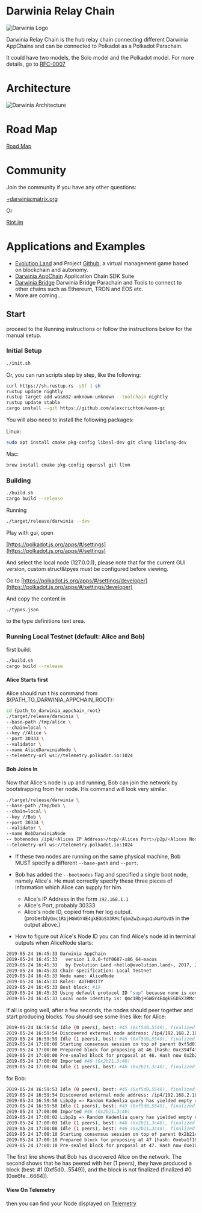 
# Darwinia Relay Chain

![Darwinia Logo](https://github.com/darwinia-network/rfcs/raw/master/logo/darwinia.png)


Darwinia Relay Chain is the hub relay chain connecting different Darwinia AppChains and can be connected to Polkadot as a Polkadot Parachain.

It could have two models, the Solo model and the Polkadot model. For more details, go to [RFC-0007](  https://github.com/darwinia-network/rfcs/blob/master/zh_CN/0007-dawinia-token-staking-model.md#solo%E6%A8%A1%E5%BC%8F 
)

# Architecture

![Darwinia Architecture](https://github.com/darwinia-network/rfcs/raw/master/zh_CN/images/0007-darwinia-architecture.jpeg)


# Road Map
[Road Map](./roadmap.md)

# Community
Join the community if you have any other questions:

[+darwinia:matrix.org](https://matrix.to/#/+darwinia:matrix.org)

Or

[Riot.im](https://riot.im/app/#/group/+darwinia:matrix.org)

# Applications and Examples

- [Evolution Land](https://www.evolution.land/) and Project [Github](https://github.com/evolutionlandorg), a virtual management game based on blockchain and autonomy.
- [Darwinia AppChain](https://github.com/darwinia-network/darwinia-appchain) Application Chain SDK Suite
- [Darwinia Bridge](https://github.com/darwinia-network/darwinia-bridge) Darwinia Bridge Parachain and Tools to connect to other chains such as Ethereum, TRON and EOS etc.
- More are coming...

## Start

proceed to the Running instructions or follow the instructions below for the manual setup.

### Initial Setup
```bash
./init.sh
```
Or, you can run scripts step by step, like the following:
```bash
curl https://sh.rustup.rs -sSf | sh
rustup update nightly
rustup target add wasm32-unknown-unknown --toolchain nightly
rustup update stable
cargo install --git https://github.com/alexcrichton/wasm-gc
```

You will also need to install the following packages:

Linux:
```bash
sudo apt install cmake pkg-config libssl-dev git clang libclang-dev
```

Mac:
```bash
brew install cmake pkg-config openssl git llvm
```


### Building
```bash
./build.sh
cargo build --release
```

Running
```bash
./target/release/darwinia --dev
```

Play with gui, open

[https://polkadot.js.org/apps/#/settings](https://polkadot.js.org/apps/#/settings)

And select the local node (127.0.0.1), please note that for the current GUI version, custom struct&tpyes must be configured before viewing.

Go to [https://polkadot.js.org/apps/#/settings/developer](https://polkadot.js.org/apps/#/settings/developer)

And copy the content in
```
./types.json
```

to the type definitions text area.

### Running Local Testnet (default: Alice and Bob)
first build:
```bash
./build.sh
cargo build --release
```

#### Alice Starts first
Alice should run t his command from ${PATH_TO_DARWINIA_APPCHAIN_ROOT}:
```bash
cd {path_to_darwinia_appchain_root}
./target/release/darwinia \
--base-path /tmp/alice \
--chain=local \
--key //Alice \
--port 30333 \
--validator \
--name AliceDarwiniaNode \
--telemetry-url ws://telemetry.polkadot.io:1024
```

#### Bob Joins In
Now that Alice's node is up and running, Bob can join the network by bootstrapping from her node. His command will look very similar.
```bash
./target/release/darwinia \
--base-path /tmp/bob \
--chain=local \
--key //Bob \
--port 30334 \
--validator \
--name BobDarwiniaNode
-- botenodes /ip4/<Alices IP Address>/tcp/<Alices Port>/p2p/<Alices Node ID> \
--telemetry-url ws://telemetry.polkadot.io:1024
```

- If these two nodes are running on the same physical machine, Bob MUST specify a different `--base-path` and `--port`.
- Bob has added the `--bootnodes` flag and specified a single boot node, namely Alice's. He must correctly specify these three pieces of information which Alice can supply for him.
  - Alice's IP Address in the form `192.168.1.1`
  - Alice's Port, probably 30333
  - Alice's node ID, copied from her log output. (proberbly`Qmc1RbjHGWGY4E4gkEGbSX3RMcfqbmZwZumga1uNaYQvU5` in the output above.)
  
- How to figure out Alice's Node ID
you can find Alice's node id in terminal outputs when AliceNode starts:
```bash
2019-05-24 16:45:33 Darwinia AppChain
2019-05-24 16:45:33   version 1.0.0-fdf0687-x86_64-macos
2019-05-24 16:45:33   by Evolution Land <hello@evolution.land>, 2017, 2018
2019-05-24 16:45:33 Chain specification: Local Testnet
2019-05-24 16:45:33 Node name: AliceNode
2019-05-24 16:45:33 Roles: AUTHORITY
2019-05-24 16:45:33 Best block: #19
2019-05-24 16:45:33 Using default protocol ID "sup" because none is configured in the chain specs
2019-05-24 16:45:33 Local node identity is: Qmc1RbjHGWGY4E4gkEGbSX3RMcfqbmZwZumga1uNaYQvU5
```  

If all is going well, after a few seconds, the nodes should peer together and start producing blocks. You should see some lines like:
for Alice:
```bash
2019-05-24 16:59:54 Idle (0 peers), best: #45 (0xf5d0…5549), finalized #0 (0xe6fe…6664), ⬇ 0 ⬆ 0
2019-05-24 16:59:54 Discovered external node address: /ip4/192.168.2.185/tcp/30333/p2p/Qmc1RbjHGWGY4E4gkEGbSX3RMcfqbmZwZumga1uNaYQvU5
2019-05-24 16:59:59 Idle (1 peers), best: #45 (0xf5d0…5549), finalized #0 (0xe6fe…6664), ⬇ 0.5kiB/s ⬆ 0.5kiB/s
2019-05-24 17:00:00 Starting consensus session on top of parent 0xf5d07ea0778109602f93c40bc9586e331355e68cfcf3deb1721a65258c545549
2019-05-24 17:00:00 Prepared block for proposing at 46 [hash: 0xc394f4f58614b4bf4ce45ef593b04cce5953eead47e72286d5d288f5f97f9c7d; parent_hash: 0xf5d0…5549; extrinsics: [0xfc6d…480f]]
2019-05-24 17:00:00 Pre-sealed block for proposal at 46. Hash now 0x2b21cf6d11e6978e548abcdc80da20bb7cf6eca8ed352b06464d7e3b43153c40, previously 0xc394f4f58614b4bf4ce45ef593b04cce5953eead47e72286d5d288f5f97f9c7d.
2019-05-24 17:00:00 Imported #46 (0x2b21…3c40)
2019-05-24 17:00:04 Idle (1 peers), best: #46 (0x2b21…3c40), finalized #0 (0xe6fe…6664), ⬇ 15 B/s ⬆ 0.1kiB/s
```

for Bob:
```bash
2019-05-24 16:59:53 Idle (0 peers), best: #45 (0xf5d0…5549), finalized #0 (0xe6fe…6664), ⬇ 0 ⬆ 0
2019-05-24 16:59:54 Discovered external node address: /ip4/192.168.2.185/tcp/30334/p2p/QmPQdzXx95sex3wtrUFPP1oS4AWRHBsbhMnAJmfKJqX5Ly
2019-05-24 16:59:58 Libp2p => Random Kademlia query has yielded empty results
2019-05-24 16:59:58 Idle (1 peers), best: #45 (0xf5d0…5549), finalized #0 (0xe6fe…6664), ⬇ 0.5kiB/s ⬆ 0.5kiB/s
2019-05-24 17:00:00 Imported #46 (0x2b21…3c40)
2019-05-24 17:00:02 Libp2p => Random Kademlia query has yielded empty results
2019-05-24 17:00:03 Idle (1 peers), best: #46 (0x2b21…3c40), finalized #0 (0xe6fe…6664), ⬇ 0.1kiB/s ⬆ 15 B/s
2019-05-24 17:00:08 Idle (1 peers), best: #46 (0x2b21…3c40), finalized #0 (0xe6fe…6664), ⬇ 63 B/s ⬆ 73 B/s
2019-05-24 17:00:10 Starting consensus session on top of parent 0x2b21cf6d11e6978e548abcdc80da20bb7cf6eca8ed352b06464d7e3b43153c40
2019-05-24 17:00:10 Prepared block for proposing at 47 [hash: 0xeba1f1859e37f0761b096e4a33026067a2f36a31ab8a01a503536c8603cacc27; parent_hash: 0x2b21…3c40; extrinsics: [0xc66c…35b9]]
2019-05-24 17:00:10 Pre-sealed block for proposal at 47. Hash now 0xe10a87970b7e4d3014d8faaa995e034cb4427d6fe0958c917f2ab572dc721969, previously 0xeba1f1859e37f0761b096e4a33026067a2f36a31ab8a01a503536c8603cacc27.
```
The first line shows that Bob has discovered Alice on the network. The second shows that he has peered with her (1 peers), they have produced a block (best: #1 (0xf5d0…5549)), and the block is not finalized (finalized #0 (0xe6fe…6664)).


#### View On Telemetry
then you can find your Node displayed on [Telemetry](https://telemetry.polkadot.io/#/Local%20Testnet)


